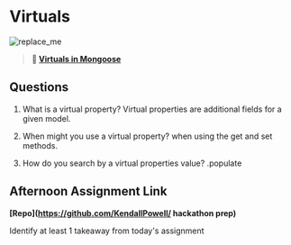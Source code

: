 # Virtuals

![replace_me](https://codeworks.blob.core.windows.net/public/assets/img/illustrations/placeholder.svg)

> **📖 [Virtuals in Mongoose](https://codeworksacademy.com/fs-student-guide/resources/wk5/04-Virtuals)**

## Questions

1. What is a virtual property?
    Virtual properties are additional fields for a given model.

2. When might you use a virtual property? 
    when using the get and set methods.

3. How do you search by a virtual properties value?
    .populate

## Afternoon Assignment Link

**[Repo](https://github.com/KendallPowell/ hackathon prep)**

Identify at least 1 takeaway from today's assignment
